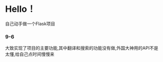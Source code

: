<h1>Hello！</h1>
<p>自己动手做一个Flask项目<p>
<h3>9-6</h3>
<p>大致实现了项目的主要功能,其中翻译和搜索的功能没有做,外国大神用的API不是太懂,给自己点时间慢慢来</p>
